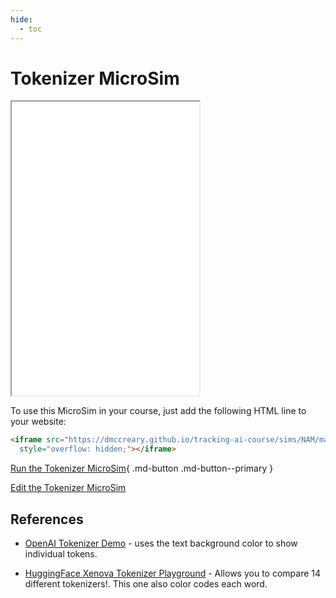 ```yaml
---
hide:
  - toc
---
```

# Tokenizer MicroSim

<iframe src="./main.html" height="470px" scrolling="no"
  style="overflow: hidden;"></iframe>

To use this MicroSim in your course, just add the following HTML line to your website:

```html
<iframe src="https://dmccreary.github.io/tracking-ai-course/sims/NAM/main.html"  height="470px" scrolling="no"
  style="overflow: hidden;"></iframe>
```

[Run the Tokenizer MicroSim](./main.html){ .md-button .md-button--primary }

[Edit the Tokenizer MicroSim](https://editor.p5js.org/dmccreary/sketches/gYNlH9dHu)


## References

* [OpenAI Tokenizer Demo](https://platform.openai.com/tokenizer) - uses the text background color to show individual tokens.

* [HuggingFace Xenova Tokenizer Playground](https://huggingface.co/spaces/Xenova/the-tokenizer-playground) - Allows you to compare 14 different tokenizers!.  This one also color codes each word.